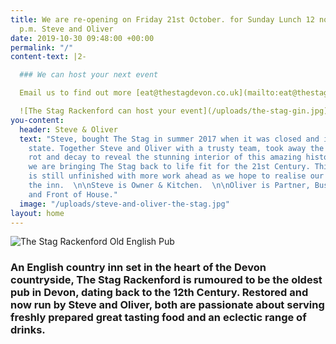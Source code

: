 ```yaml
---
title: We are re-opening on Friday 21st October. for Sunday Lunch 12 noon to 4.00
  p.m. Steve and Oliver
date: 2019-10-30 09:48:00 +00:00
permalink: "/"
content-text: |2-

  ### We can host your next event

  Email us to find out more [eat@thestagdevon.co.uk](mailto:eat@thestagdevon.co.uk?subject=Event)

  ![The Stag Rackenford can host your event](/uploads/the-stag-gin.jpg)
you-content:
  header: Steve & Oliver
  text: "Steve, bought The Stag in summer 2017 when it was closed and in a very sorry
    state. Together Steve and Oliver with a trusty team, took away the accumulated
    rot and decay to reveal the stunning interior of this amazing historic inn. Gently
    we are bringing The Stag back to life fit for the 21st Century. This huge project
    is still unfinished with more work ahead as we hope to realise our vision for
    the inn.  \n\nSteve is Owner & Kitchen.  \n\nOliver is Partner, Business Partner
    and Front of House."
  image: "/uploads/steve-and-oliver-the-stag.jpg"
layout: home
---
```


![The Stag Rackenford Old English Pub](/uploads/the-stag-building.png)

### An English country inn set in the heart of the Devon countryside, The Stag Rackenford is rumoured to be the oldest pub in Devon, dating back to the 12th Century. Restored and now run by Steve and Oliver, both are passionate about serving freshly prepared great tasting food and an eclectic range of drinks.
